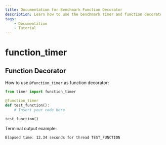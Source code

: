 ```yaml
---
title: Documentation for Benchmark Function Decorator
description: Learn how to use the benchmark timer and function decorator to measure the execution time of Python functions. Includes code examples for beginners and advanced users.
tags:
    - Documentation
    - Tutorial
---
```


# function_timer
## Function Decorator
How to use `@function_timer` as function decorator:

```python linenums="1" hl_lines="3"
from timer import function_timer

@function_timer
def test_function():
    # Insert your code here

test_function()

```

Terminal output example:

```text title=""
Elapsed time: 12.34 seconds for thread TEST_FUNCTION
```

